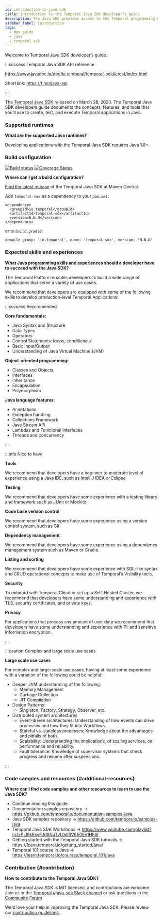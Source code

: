```yaml
---
id: introduction-to-java-sdk
title: Introduction to the Temporal Java SDK developer’s guide
description: The Java SDK provides access to the Temporal programming model using idiomatic Java programming paradigms.
sidebar_label: Introduction
tags:
  - dev guide
  - java
  - temporal sdk
---
```


Welcome to Temporal Java SDK developer’s guide.

:::success Temporal Java SDK API reference

https://www.javadoc.io/doc/io.temporal/temporal-sdk/latest/index.html

Short link: https://t.mp/java-api

:::

The [Temporal Java SDK](https://github.com/temporalio/sdk-java) released on March 28, 2020.
The Temporal Java SDK developers guide documents the concepts, features, and tools that you’ll use to create, test, and execute Temporal applications in Java.

### Supported runtimes

**What are the supported Java runtimes?**

Developing applications with the Temporal Java SDK requires Java 1.8+.

### Build configuration

[![Build status](https://badge.buildkite.com/663f6d1be81be6700c28c242b35905f20b68c4fda7b2c7c4e3.svg?branch=master)](https://buildkite.com/temporal/java-sdk-public) [![Coverage Status](https://coveralls.io/repos/github/temporalio/sdk-java/badge.svg?branch=master)](https://coveralls.io/github/temporalio/sdk-java?branch=master)

**Where can I get a build configuration?**

[Find the latest release](https://search.maven.org/artifact/io.temporal/temporal-sdk) of the Temporal Java SDK at Maven Central.

Add _`temporal-sdk`_ as a dependency to your _`pom.xml`_:

```
<dependency>
  <groupId>io.temporal</groupId>
  <artifactId>temporal-sdk</artifactId>
  <version>N.N.N</version>
</dependency>
```

or to _`build.gradle`_:

```
compile group: 'io.temporal', name: 'temporal-sdk', version: 'N.N.N'
```

### Expected skills and experiences

**What Java programming skills and experiences should a developer have to succeed with the Java SDK?**

The Temporal Platform enables developers to build a wide range of applications that serve a variety of use cases.

We recommend that developers are equipped with some of the following skills to develop production-level Temporal Applications:

:::success Recommended

**Core fundamentals:**

- Java Syntax and Structure
- Data Types
- Operators
- Control Statements: loops, conditionals
- Basic Input/Output
- Understanding of Java Virtual Machine (JVM)

**Object-oriented programming:**

- Classes and Objects
- Interfaces
- Inheritance
- Encapsulation
- Polymorphism

**Java language features:**

- Annotations
- Exception handling
- Collections Framework
- Java Stream API
- Lambdas and Functional Interfaces
- Threads and concurrency

:::

:::info Nice to have

**Tools**

We recommend that developers have a beginner to moderate level of experience using a Java IDE, such as IntelliJ IDEA or Eclipse

**Testing**

We recommend that developers have some experience with a testing library and framework such as JUnit or Mockito.

**Code base version control**

We recommend that developers have some experience using a version control system, such as Git.

**Dependency management**

We recommend that developers have some experience using a dependency management system such as Maven or Gradle.

**Listing and sorting**

We recommend that developers have some experience with SQL-like syntax and CRUD operational concepts to make use of Temporal’s Visibility tools.

**Security**

To onboard with Temporal Cloud or set up a Self-Hosted Cluster, we recommend that developers have some understanding and experience with TLS, security certificates, and private keys.

**Privacy**

For applications that process any amount of user data we recommend that developers have some understanding and experience with PII and sensitive information encryption.

:::

:::caution Complex and large scale use cases

**Large scale use cases**

For complex and large-scale use cases, having at least some experience with a variation of the following could be helpful:

- Deeper JVM understanding of the following:
  - Memory Management
  - Garbage Collection
  - JIT Compilation
- Design Patterns:
  - Singleton, Factory, Strategy, Observer, etc.
- Distributed system architectures
  - Event-driven architectures: Understanding of how events can drive processes and how they fit into Workflows.
  - Stateful vs. stateless processes: Knowledge about the advantages and pitfalls of both.
  - Scalability: Understanding the implications, of scaling services, on performance and reliability.
  - Fault tolerance: Knowledge of supervisor systems that check progress and resume after suspensions.

:::

### Code samples and resources {#additional-resources}

**Where can I find code samples and other resources to learn to use the Java SDK?**

- Continue reading this guide.
- Documentation samples repository → https://github.com/temporalio/documentation-samples-java
- Java SDK samples repository → https://github.com/temporalio/samples-java
- Temporal Java SDK Workshops → https://www.youtube.com/playlist?list=PLl9kRkvFJrlSNuTvL0dl3VE5GEe1HFtjf
- Getting started with the Temporal Java SDK tutorials → https://learn.temporal.io/getting_started/java/
- Temporal 101 course in Java → https://learn.temporal.io/courses/temporal_101/java

### Contribution {#contribution}

**How to contribute to the Temporal Java SDK?**

The Temporal Java SDK is MIT licensed, and contributions are welcome.
Join us in the [Temporal #java-sdk Slack channel](https://t.mp/slack) or ask questions in the [Community Forum](https://community.temporal.io/)

We'd love your help in improving the Temporal Java SDK. Please review our [contribution guidelines](https://github.com/temporalio/sdk-java/blob/master/CONTRIBUTING.md).
